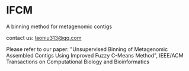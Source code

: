 # IFCM
A binning method for metagenomic contigs

contact us: laoniu313@qq.com

Please refer to our paper: "Unsupervised Binning of Metagenomic Assembled Contigs Using Improved Fuzzy C-Means Method", IEEE/ACM Transactions on Computational Biology and Bioinformatics
